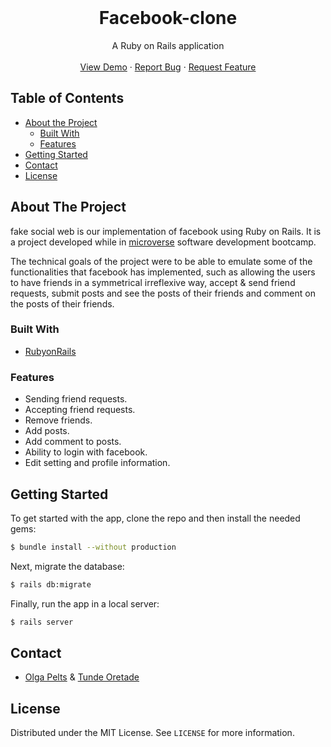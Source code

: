 <br />
<p align="center">
  <h1 align="center">Facebook-clone</h1>

  <p align="center">
    A Ruby on Rails application
    <br />
    <br />
    <a href=" https://sheltered-taiga-65616.herokuapp.com/">View Demo</a>
    ·
    <a href="https://github.com/pelzolga123/Facebook-clone/issues">Report Bug</a>
    ·
    <a href="https://github.com/pelzolga123/Facebook-clone/issues">Request Feature</a>
  </p>
</p>


<!-- TABLE OF CONTENTS -->
## Table of Contents

* [About the Project](#about-the-project)
  * [Built With](#built-with)
  * [Features](#Features)
* [Getting Started](#getting-started)
* [Contact](#Contact)
* [License](#license)




<!-- ABOUT THE PROJECT -->
## About The Project

fake social web is our implementation of facebook using Ruby on Rails. It is a project developed while in [microverse](http://microverse.org/) software development bootcamp. 

The technical goals of the project were to be able to emulate some of the functionalities that facebook has implemented, such as allowing the users to have friends in a symmetrical irreflexive way, accept & send friend requests, submit posts and see the posts of their friends and comment on the posts of their friends.

### Built With
* [RubyonRails](https://rubyonrails.org/)


### Features
- Sending friend requests.
- Accepting friend requests.
- Remove friends.
- Add posts.
- Add comment to posts.
- Ability to login with facebook.
- Edit setting and profile information.


<!-- GETTING STARTED -->
## Getting Started
To get started with the app, clone the repo and then install the needed gems:
```sh
$ bundle install --without production
```

Next, migrate the database:
```sh
$ rails db:migrate
```

Finally, run the app in a local server:
```sh
$ rails server
```
## Contact
* [Olga Pelts](https://github.com/pelzolga123) & [Tunde Oretade](https://github.com/tundeiness)


<!-- LICENSE -->
## License

Distributed under the MIT License. See `LICENSE` for more information.

